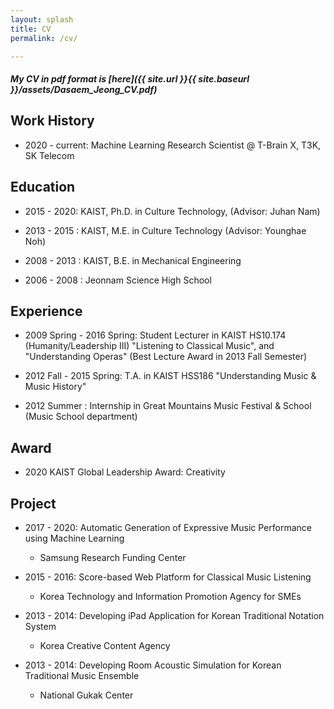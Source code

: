 ```yaml
---
layout: splash
title: CV
permalink: /cv/

---
```

##### My CV in pdf format is [here]({{ site.url }}{{ site.baseurl }}/assets/Dasaem_Jeong_CV.pdf)


## Work History 
- 2020 - current: Machine Learning Research Scientist @ T-Brain X, T3K, SK Telecom

## Education

- 2015 - 2020: KAIST, Ph.D. in Culture Technology, (Advisor: Juhan Nam)

- 2013 - 2015 : KAIST, M.E. in Culture Technology (Advisor: Younghae Noh)

- 2008 - 2013 : KAIST, B.E. in Mechanical Engineering

- 2006 - 2008 : Jeonnam Science High School


## Experience

- 2009 Spring - 2016 Spring: Student Lecturer in KAIST HS10.174 (Humanity/Leadership III) "Listening to Classical Music", and "Understanding Operas" (Best Lecture Award in 2013 Fall Semester)

- 2012 Fall - 2015 Spring: T.A. in KAIST HSS186 "Understanding Music & Music History"

- 2012 Summer : Internship in Great Mountains Music Festival & School (Music School department)

## Award

- 2020 KAIST Global Leadership Award: Creativity 


## Project

- 2017 - 2020: Automatic Generation of Expressive Music Performance using Machine Learning
	+ Samsung Research Funding Center

- 2015 - 2016: Score-based Web Platform for Classical Music Listening
	+ Korea Technology and Information Promotion Agency for SMEs

- 2013 - 2014: Developing iPad Application for Korean Traditional Notation System
	+ Korea Creative Content Agency 

- 2013 - 2014: Developing Room Acoustic Simulation for Korean Traditional Music Ensemble
	+ National Gukak Center
